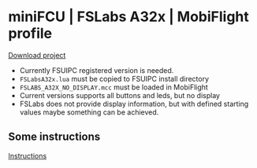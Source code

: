 # miniFCU | FSLabs A32x | MobiFlight profile

[Download project](https://github.com/Koseng/MobiFlight-miniFCU-Profiles/archive/refs/tags/v0.1.zip)

- Currently FSUIPC registered version is needed.
- `FSLabsA32x.lua` must be copied to FSUIPC install directory
- `FSLABS_A32X_NO_DISPLAY.mcc` must be loaded in MobiFlight
- Current versions supports all buttons and leds, but no display
- FSLabs does not provide display information, but with defined starting values maybe something can be achieved.

## Some instructions
[Instructions](https://github.com/Koseng/MobiFlight-miniFCU-Profiles#update-to-official-mobiflight-firmware)
